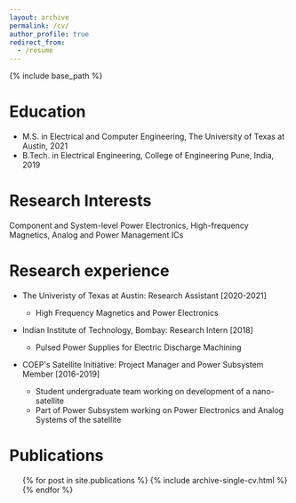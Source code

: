 ```yaml
---
layout: archive
permalink: /cv/
author_profile: true
redirect_from:
  - /resume
---
```


{% include base_path %}

Education
======
* M.S. in Electrical and Computer Engineering, The University of Texas at Austin, 2021
* B.Tech. in Electrical Engineering, College of Engineering Pune, India, 2019 

Research Interests
======
Component and System-level Power Electronics, High-frequency Magnetics, Analog and Power Management ICs

Research experience
======
* The Univeristy of Texas at Austin: Research Assistant [2020-2021]
  * High Frequency Magnetics and Power Electronics

* Indian Institute of Technology, Bombay: Research Intern [2018]
  * Pulsed Power Supplies for Electric Discharge Machining

* COEP's Satellite Initiative: Project Manager and Power Subsystem Member [2016-2019]
  * Student undergraduate team working on development of a nano-satellite
  * Part of Power Subsystem working on Power Electronics and Analog Systems of the satellite


Publications
======
  <ul>{% for post in site.publications %}
    {% include archive-single-cv.html %}
  {% endfor %}</ul>

